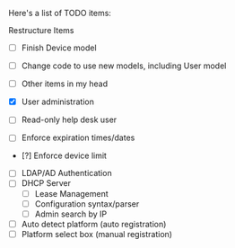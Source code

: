 Here's a list of TODO items:

Restructure Items

- [ ] Finish Device model
- [ ] Change code to use new models, including User model
- [ ] Other items in my head

- [X] User administration
- [ ] Read-only help desk user
- [ ] Enforce expiration times/dates
- [?] Enforce device limit
- [ ] LDAP/AD Authentication
- [ ] DHCP Server
    - [ ] Lease Management
    - [ ] Configuration syntax/parser
    - [ ] Admin search by IP
- [ ] Auto detect platform (auto registration)
- [ ] Platform select box (manual registration)
